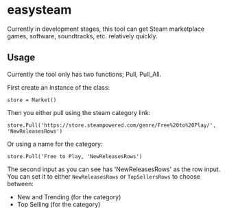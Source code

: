 # easysteam
Currently in development stages, this tool can get Steam marketplace games, software, soundtracks, etc. relatively quickly.


## Usage
Currently the tool only has two functions; Pull, Pull_All.

First create an instance of the class:
```
store = Market()
```

Then you either pull using the steam category link:
```
store.Pull('https://store.steampowered.com/genre/Free%20to%20Play/', 'NewReleasesRows')
```

Or using a name for the category:
```
store.Pull('Free to Play, 'NewReleasesRows')
```

The second input as you can see has 'NewReleasesRows' as the row input. You can set it to either ``NewReleasesRows`` or ``TopSellersRows`` to choose between:
- New and Trending (for the category)
- Top Selling (for the category)
